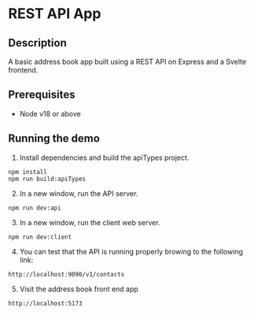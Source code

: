 # REST API App

## Description

A basic address book app built using a REST API on Express and a Svelte frontend.

## Prerequisites

- Node v18 or above

## Running the demo

1. Install dependencies and build the apiTypes project.

```console
npm install
npm run build:apiTypes
```

2. In a new window, run the API server.

```console
npm run dev:api
```

3. In a new window, run the client web server.

```console
npm run dev:client
```

4. You can test that the API is running properly browing to the following link:

```url
http://localhost:9090/v1/contacts
```

5. Visit the address book front end app

```url
http://localhost:5173

```
